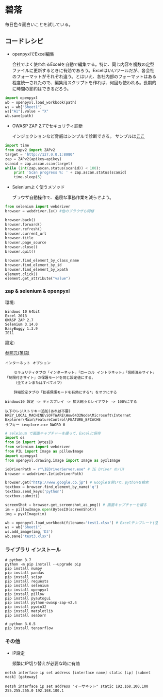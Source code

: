 # 碧落 #

毎日色々面白いことを試している。

## コードレシピ ##

* openpyxlでExcel編集

   会社でよく使われるExcelを自動で編集する。特に、同じ内容を複数の定型ファイルに更新するときに有効であろう。Excelはいいツールだが、各会社のフォーマットがそれぞれ違う。とはいえ、各社内部のフォーマットはある程度統一されたので、編集用スクリプトを作れば、何回も使われる。長期的に時間の節約はできるだろう。

```python
import openpyxl
wb = openpyxl.load_workbook(path)
ws = wb["Sheet1"]
ws["A1"].value = "X"
wb.save(path)
```

* OWASP ZAP 2.7でセキュリティ診断

   インジェクションなど脅威はシンプルで診断できる。
   サンプルは[ここ](https://github.com/zaproxy/zaproxy/wiki/ApiPython)

```python
import time
from zapv2 import ZAPv2
target = 'http://127.0.0.1:8080'
zap = ZAPv2(apikey=apikey)
scanid = zap.ascan.scan(target)
while (int(zap.ascan.status(scanid)) < 100):
    print 'Scan progress %: ' + zap.ascan.status(scanid)
    time.sleep(5)

```

* Seleniumよく使うメソッド

   ブラウザ自動操作で、退屈な事務作業を減らせよう。

~~~python
from selenium import webdriver
browser = webdriver.Ie() #他のブラウザも同様

browser.back()
browser.forward()
browser.refresh()
browser.current_url
browser.title
browser.page_source
browser.close()
browser.quit()

browser.find_element_by_class_name
browser.find_element_by_id
browser.find_element_by_xpath
element.click()
element.get_attribute("value")
~~~

### zap & selenium & openpyxl  ###

環境:

    Windows 10 64bit
    Excel 2013
    OWASP ZAP 2.7
    Selenium 3.14.0
    EasyBuggy 1.3.9
    IE11

設定:

[参照元(英語)](https://github.com/SeleniumHQ/selenium/wiki/InternetExplorerDriver#required-configuration)
    
    インターネット オプション

        セキュリティタブの「インターネット」「ローカル イントラネット」「信頼済みサイト」「制限付きサイト」の保護モードを同じ設定値にする。
        （全てオンまたはすべてオフ）
        
        詳細設定タブの「拡張保護モードを有効にする*」をオフにする
    
    Windows10 設定 -> ディスプレイ -> 拡大縮小とレイアウト -> 100%にする

    以下のレジストリキー追加(あれば不要)
    HKEY_LOCAL_MACHINE\SOFTWARE\Wow6432Node\Microsoft\Internet Explorer\Main\FeatureControl\FEATURE_BFCACHE
    サブキー iexplore.exe DWORD 0

~~~python
# seleinum で画面キャプチャーを撮って、Excelに保存
import os
from io import BytesIO
from selenium import webdriver
from PIL import Image as pillowImage
import openpyxl
from openpyxl.drawing.image import Image as pyxlImage

ieDriverPath = r"\IEDriverServer.exe" # IE Driver のパス
browser = webdriver.Ie(ieDriverPath)

browser.get("http://www.google.co.jp") # Googleを開いて、pythonを検索
textbox = browser.find_element_by_name('q')
textbox.send_keys('python')
textbox.submit()

screenShot = browser.get_screenshot_as_png() # 画面キャプチャーを撮る
im = pillowImage.open(BytesIO(screenShot))
img = pyxlImage(im)

wb = openpyxl.load_workbook(filename='test1.xlsx') # Excelテンプレート(空ファイル)
ws = wb["Sheet1"]
ws.add_image(img,'D3')
wb.save("test3.xlsx")
~~~

### ライブラリ インストール ###

~~~dos
# python 3.7
python -m pip install --upgrade pip
pip install numpy
pip install pandas
pip install scipy
pip install requests
pip install selenium
pip install openpyxl
pip install pillow
pip install pyautogui
pip install python-owasp-zap-v2.4
pip install pywin32
pip install matplotlib
pip install seaborn
~~~

~~~dos
# python 3.6.5
pip install tensorflow
~~~

### その他 ###

* IP設定

   頻繁にIP切り替えが必要な時に有効

~~~dos
netsh interface ip set address [interface name] static [ip] [subnet mask] [gateway]

netsh interface ip set address "イーサネット" static 192.168.100.100 255.255.255.0 192.168.100.1
~~~